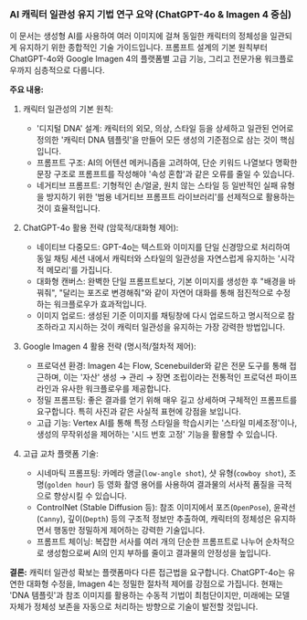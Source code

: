 ### **AI 캐릭터 일관성 유지 기법 연구 요약 (ChatGPT-4o & Imagen 4 중심)**

이 문서는 생성형 AI를 사용하여 여러 이미지에 걸쳐 동일한 캐릭터의 정체성을 일관되게 유지하기 위한 종합적인 기술 가이드입니다. 프롬프트 설계의 기본 원칙부터 ChatGPT-4o와 Google Imagen 4의 플랫폼별 고급 기능, 그리고 전문가용 워크플로우까지 심층적으로 다룹니다.

**주요 내용:**

1.  캐릭터 일관성의 기본 원칙:
    *   '디지털 DNA' 설계: 캐릭터의 외모, 의상, 스타일 등을 상세하고 일관된 언어로 정의한 '캐릭터 DNA 템플릿'을 만들어 모든 생성의 기준점으로 삼는 것이 핵심입니다.
    *   프롬프트 구조: AI의 어텐션 메커니즘을 고려하여, 단순 키워드 나열보다 명확한 문장 구조로 프롬프트를 작성해야 '속성 혼합'과 같은 오류를 줄일 수 있습니다.
    *   네거티브 프롬프트: 기형적인 손/얼굴, 원치 않는 스타일 등 일반적인 실패 유형을 방지하기 위한 '범용 네거티브 프롬프트 라이브러리'를 선제적으로 활용하는 것이 효율적입니다.

2.  ChatGPT-4o 활용 전략 (암묵적/대화형 제어):
    *   네이티브 다중모드: GPT-4o는 텍스트와 이미지를 단일 신경망으로 처리하여 동일 채팅 세션 내에서 캐릭터와 스타일의 일관성을 자연스럽게 유지하는 '시각적 메모리'를 가집니다.
    *   대화형 캔버스: 완벽한 단일 프롬프트보다, 기본 이미지를 생성한 후 "배경을 바꿔줘", "달리는 포즈로 변경해줘"와 같이 자연어 대화를 통해 점진적으로 수정하는 워크플로우가 효과적입니다.
    *   이미지 업로드: 생성된 기준 이미지를 채팅창에 다시 업로드하고 명시적으로 참조하라고 지시하는 것이 캐릭터 일관성을 유지하는 가장 강력한 방법입니다.

3.  Google Imagen 4 활용 전략 (명시적/절차적 제어):
    *   프로덕션 환경: Imagen 4는 Flow, Scenebuilder와 같은 전문 도구를 통해 접근하며, 이는 '자산' 생성 → 관리 → 장면 조립이라는 전통적인 프로덕션 파이프라인과 유사한 워크플로우를 제공합니다.
    *   정밀 프롬프팅: 좋은 결과를 얻기 위해 매우 길고 상세하며 구체적인 프롬프트를 요구합니다. 특히 사진과 같은 사실적 표현에 강점을 보입니다.
    *   고급 기능: Vertex AI를 통해 특정 스타일을 학습시키는 '스타일 미세조정'이나, 생성의 무작위성을 제어하는 '시드 번호 고정' 기능을 활용할 수 있습니다.

4.  고급 교차 플랫폼 기술:
    *   시네마틱 프롬프팅: 카메라 앵글(`low-angle shot`), 샷 유형(`cowboy shot`), 조명(`golden hour`) 등 영화 촬영 용어를 사용하여 결과물의 서사적 품질을 극적으로 향상시킬 수 있습니다.
    *   ControlNet (Stable Diffusion 등): 참조 이미지에서 포즈(`OpenPose`), 윤곽선(`Canny`), 깊이(`Depth`) 등의 구조적 정보만 추출하여, 캐릭터의 정체성은 유지하면서 행동만 정밀하게 제어하는 강력한 기술입니다.
    *   프롬프트 체이닝: 복잡한 서사를 여러 개의 단순한 프롬프트로 나누어 순차적으로 생성함으로써 AI의 인지 부하를 줄이고 결과물의 안정성을 높입니다.

**결론:**
캐릭터 일관성 확보는 플랫폼마다 다른 접근법을 요구합니다. ChatGPT-4o는 유연한 대화형 수정을, Imagen 4는 정밀한 절차적 제어를 강점으로 가집니다. 현재는 'DNA 템플릿'과 참조 이미지를 활용하는 수동적 기법이 최첨단이지만, 미래에는 모델 자체가 정체성 보존을 자동으로 처리하는 방향으로 기술이 발전할 것입니다. 
